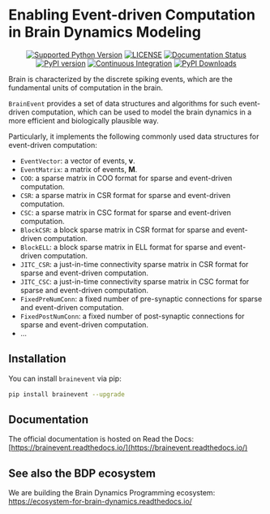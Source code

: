 # Enabling Event-driven Computation in Brain Dynamics Modeling

[//]: # (<p align="center">)

[//]: # (  	<img alt="Header image of brainevent." src="https://github.com/chaobrain/brainevent/blob/main/docs/_static/brainevent.png" width=50%>)

[//]: # (</p> )



<p align="center">
	<a href="https://pypi.org/project/brainevent/"><img alt="Supported Python Version" src="https://img.shields.io/pypi/pyversions/brainevent"></a>
	<a href="https://github.com/chaobrain/brainevent/blob/main/LICENSE"><img alt="LICENSE" src="https://img.shields.io/badge/License-Apache%202.0-blue.svg"></a>
  	<a href='https://brainevent.readthedocs.io/en/latest/?badge=latest'>
        <img src='https://readthedocs.org/projects/brainevent/badge/?version=latest' alt='Documentation Status' />
    </a>
    <a href="https://badge.fury.io/py/brainevent"><img alt="PyPI version" src="https://badge.fury.io/py/brainevent.svg"></a>
    <a href="https://github.com/chaobrain/brainevent/actions/workflows/CI.yml"><img alt="Continuous Integration" src="https://github.com/chaobrain/brainevent/actions/workflows/CI.yml/badge.svg"></a>
    <a href="https://pepy.tech/projects/brainevent"><img src="https://static.pepy.tech/badge/brainevent" alt="PyPI Downloads"></a>
</p>




Brain is characterized by the discrete spiking events, which are the fundamental units of computation in the brain. 

`BrainEvent` provides a set of data structures and algorithms for such event-driven computation, which can be used to 
model the brain dynamics in a more efficient and biologically plausible way.

Particularly, it implements the following commonly used data structures for event-driven computation:

- ``EventVector``: a vector of events, $\mathbf{v}$.
- ``EventMatrix``: a matrix of events, $\mathbf{M}$.
- ``COO``: a sparse matrix in COO format for sparse and event-driven computation.
- ``CSR``: a sparse matrix in CSR format for sparse and event-driven computation.
- ``CSC``: a sparse matrix in CSC format for sparse and event-driven computation.
- ``BlockCSR``: a block sparse matrix in CSR format for sparse and event-driven computation.
- ``BlockELL``: a block sparse matrix in ELL format for sparse and event-driven computation.
- ``JITC_CSR``: a just-in-time connectivity sparse matrix in CSR format for sparse and event-driven computation.
- ``JITC_CSC``: a just-in-time connectivity sparse matrix in CSC format for sparse and event-driven computation.
- ``FixedPreNumConn``: a fixed number of pre-synaptic connections for sparse and event-driven computation.
- ``FixedPostNumConn``: a fixed number of post-synaptic connections for sparse and event-driven computation.
- ...


## Installation

You can install ``brainevent`` via pip:

```bash
pip install brainevent --upgrade
```

## Documentation

The official documentation is hosted on Read the
Docs: [https://brainevent.readthedocs.io/](https://brainevent.readthedocs.io/)

## See also the BDP ecosystem

We are building the Brain Dynamics Programming ecosystem: https://ecosystem-for-brain-dynamics.readthedocs.io/

